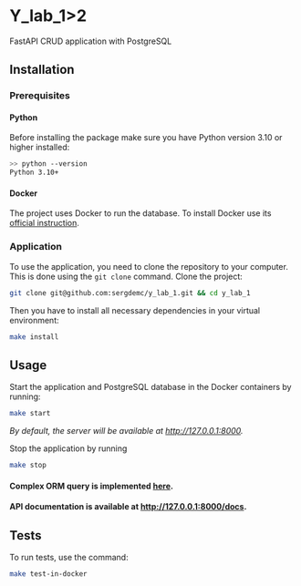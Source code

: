 # Y_lab_1>2
FastAPI CRUD application with PostgreSQL

## Installation

### Prerequisites

#### Python

Before installing the package make sure you have Python version 3.10 or higher installed:

```bash
>> python --version
Python 3.10+
```

#### Docker

The project uses Docker to run the database. To install Docker use its [official instruction](https://docs.docker.com/get-docker/).

### Application

To use the application, you need to clone the repository to your computer. This is done using the `git clone` command. Clone the project:

```bash
git clone git@github.com:sergdemc/y_lab_1.git && cd y_lab_1
```

Then you have to install all necessary dependencies in your virtual environment:

```bash
make install
```

## Usage


Start the application and PostgreSQL database in the Docker containers by running:
```bash
make start
```
_By default, the server will be available at http://127.0.0.1:8000._

Stop the application by running
```bash
make stop
```

#### Complex ORM query is implemented [here](https://github.com/sergdemc/y_lab_1/blob/main/app/routers/menu_router.py#L14-L23).
#### API documentation is available at http://127.0.0.1:8000/docs.

## Tests

To run tests, use the command:
```bash
make test-in-docker
```